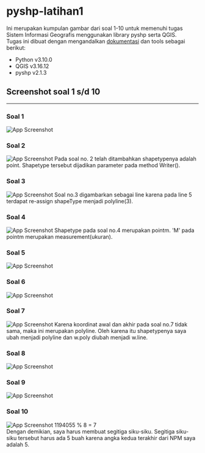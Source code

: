 
# pyshp-latihan1
Ini merupakan kumpulan gambar dari soal 1-10 untuk memenuhi tugas Sistem Informasi Geografis menggunakan library pyshp serta QGIS.\
Tugas ini dibuat dengan mengandalkan [dokumentasi](https://pypi.org/project/pyshp/ "dokumentasi") dan tools sebagai berikut:
- Python v3.10.0
- QGIS v3.16.12
- pyshp v2.1.3

## Screenshot soal 1 s/d 10
------------

### Soal 1

![App Screenshot](./hasil/1.png)


### Soal 2

![App Screenshot](./hasil/2.png)
Pada soal no. 2 telah ditambahkan shapetypenya adalah point. Shapetype tersebut dijadikan parameter pada method Writer().

### Soal 3

![App Screenshot](./hasil/3.png)
Soal no.3 digambarkan sebagai line karena pada line 5 terdapat re-assign shapeType menjadi polyline(3).

### Soal 4

![App Screenshot](./hasil/4.png)
Shapetype pada soal no.4 merupakan pointm. 'M' pada pointm merupakan measurement(ukuran).

### Soal 5

![App Screenshot](./hasil/5.png)

### Soal 6

![App Screenshot](hasil/6.png)

### Soal 7

![App Screenshot](hasil/7.png)
Karena koordinat awal dan akhir pada soal no.7 tidak sama, maka ini merupakan polyline. Oleh karena itu shapetypenya saya ubah menjadi polyline dan w.poly diubah menjadi w.line.

### Soal 8

![App Screenshot](hasil/8.png)

### Soal 9

![App Screenshot](hasil/9.png)

### Soal 10

![App Screenshot](hasil/10.png)
1194055 % 8 = 7\
Dengan demikian, saya harus membuat segitiga siku-siku. Segitiga siku-siku tersebut harus ada 5 buah karena angka kedua terakhir dari NPM saya adalah 5.

